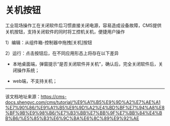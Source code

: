 # 关机按钮

工业现场操作工在关闭软件后习惯直接关闭电源，容易造成设备故障，CMS提供关机按钮，支持关闭软件的同时将工控机关机，便捷用户操作

1）编辑：从组件箱-控制器中拖拽[关机]按钮

2）运行：点击按钮后，在不同应用形态上将存在以下差异

  * 本地桌面端，弹窗提示“是否关闭软件并关机”，确认后，完全关闭软件后，关闭操作系统；

  * web端，不支持关机；





---

该文档地址来源：https://cms-docs.shengyc.com/cms/tutorial/%E9%A1%B5%E9%9D%A2%E7%AE%A1%E7%90%86/%E9%A1%B5%E9%9D%A2%E4%BD%BF%E7%94%A8%E8%BF%9B%E9%98%B6/%E7%B3%BB%E7%BB%9F%E7%BB%84%E4%BB%B6/%E5%85%B3%E6%9C%BA%E6%8C%89%E9%92%AE